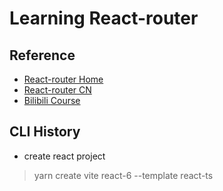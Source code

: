 # Learning React-router

## Reference
- [React-router Home](https://reactrouter.com/)
- [React-router CN](http://www.reactrouter.cn/)
- [Bilibili Course](https://www.bilibili.com/video/BV1vS4y1R76b)

## CLI History
- create react project
> yarn create vite react-6 --template react-ts

